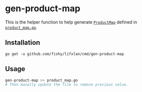 # gen-product-map

This is the helper function to help generate 
[`ProductMap`](https://godoc.org/github.com/fishy/lifxlan#pkg-variables)
defined in
[`product_map.go`](https://github.com/fishy/lifxlan/blob/master/product_map.go).

## Installation

```
go get -u github.com/fishy/lifxlan/cmd/gen-product-map
```

## Usage

```sh
gen-product-map >> product_map.go
# Then manally update the file to remove previous value.
```
